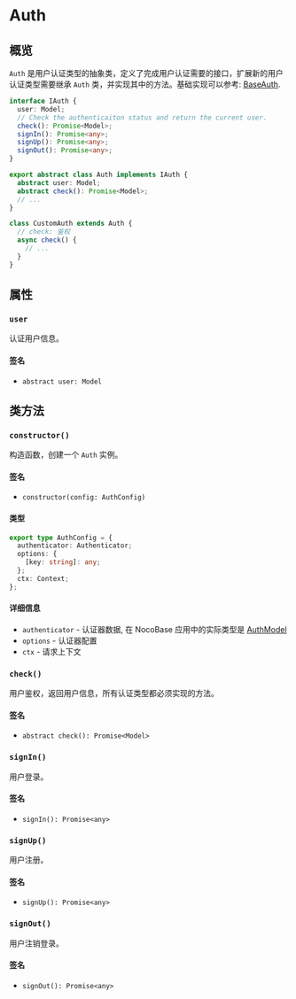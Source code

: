# Auth

## 概览

`Auth` 是用户认证类型的抽象类，定义了完成用户认证需要的接口，扩展新的用户认证类型需要继承 `Auth` 类，并实现其中的方法。基础实现可以参考: [BaseAuth](./base-auth.md).

```ts
interface IAuth {
  user: Model;
  // Check the authenticaiton status and return the current user.
  check(): Promise<Model>;
  signIn(): Promise<any>;
  signUp(): Promise<any>;
  signOut(): Promise<any>;
}

export abstract class Auth implements IAuth {
  abstract user: Model;
  abstract check(): Promise<Model>;
  // ...
}

class CustomAuth extends Auth {
  // check: 鉴权
  async check() {
    // ...
  }
}
```

## 属性

### `user`

认证用户信息。

#### 签名

- `abstract user: Model`

## 类方法

### `constructor()`

构造函数，创建一个 `Auth` 实例。

#### 签名

- `constructor(config: AuthConfig)`

#### 类型

```ts
export type AuthConfig = {
  authenticator: Authenticator;
  options: {
    [key: string]: any;
  };
  ctx: Context;
};
```

#### 详细信息

- `authenticator` - 认证器数据, 在 NocoBase 应用中的实际类型是 [AuthModel](../../plugins/auth/dev/api.md#authmodel)
- `options` - 认证器配置
- `ctx` - 请求上下文

### `check()`

用户鉴权，返回用户信息，所有认证类型都必须实现的方法。

#### 签名

- `abstract check(): Promise<Model>`

### `signIn()`

用户登录。

#### 签名

- `signIn(): Promise<any>`

### `signUp()`

用户注册。

#### 签名

- `signUp(): Promise<any>`

### `signOut()`

用户注销登录。

#### 签名

- `signOut(): Promise<any>`
